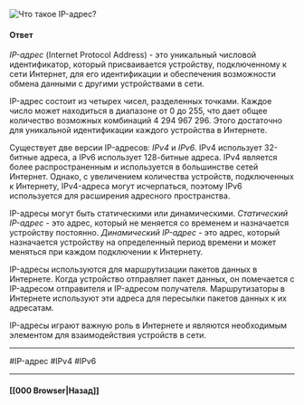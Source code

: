 ![Что такое IP-адрес?](https://youtu.be/70VnuTXi4Wk?t=720)

#### Ответ

*IP-адрес* (Internet Protocol Address) - это уникальный числовой идентификатор, который присваивается устройству, подключенному к сети Интернет, для его идентификации и обеспечения возможности обмена данными с другими устройствами в сети.

IP-адрес состоит из четырех чисел, разделенных точками. Каждое число может находиться в диапазоне от 0 до 255, что дает общее количество возможных комбинаций 4 294 967 296. Этого достаточно для уникальной идентификации каждого устройства в Интернете.

Существует две версии IP-адресов: *IPv4* и *IPv6*. 
IPv4 использует 32-битные адреса, а IPv6 использует 128-битные адреса. 
IPv4 является более распространенным и используется в большинстве сетей Интернет. Однако, с увеличением количества устройств, подключенных к Интернету, IPv4-адреса могут исчерпаться, поэтому IPv6 используется для расширения адресного пространства.

IP-адресы могут быть статическими или динамическими. 
*Статический IP-адрес* - это адрес, который не меняется со временем и назначается устройству постоянно. 
*Динамический IP-адрес* - это адрес, который назначается устройству на определенный период времени и может меняться при каждом подключении к Интернету.

IP-адресы используются для маршрутизации пакетов данных в Интернете. Когда устройство отправляет пакет данных, он помечается с IP-адресом отправителя и IP-адресом получателя. Маршрутизаторы в Интернете используют эти адреса для пересылки пакетов данных к их адресатам.

IP-адресы играют важную роль в Интернете и являются необходимым элементом для взаимодействия устройств в сети.

___
#IP-адрес #IPv4 #IPv6 

___

#### [[000 Browser|Назад]]